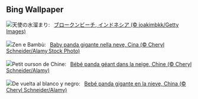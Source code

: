 ## Bing Wallpaper
![](https://www.bing.com/th?id=OHR.NusaPenida_JA-JP6740183252_UHD.jpg&w=1000)天使の水溜まり:&nbsp;&ensp;[ブロークンビーチ, インドネシア (© joakimbkk/Getty Images)](https://www.bing.com/th?id=OHR.NusaPenida_JA-JP6740183252_UHD.jpg)
<br><br/>
![](https://www.bing.com/th?id=OHR.PandaSnow_IT-IT8708952567_UHD.jpg&w=1000)Zen e Bambù:&nbsp;&ensp;[Baby panda gigante nella neve, Cina (© Cheryl Schneider/Alamy Stock Photo)](https://www.bing.com/th?id=OHR.PandaSnow_IT-IT8708952567_UHD.jpg)
<br><br/>
![](https://www.bing.com/th?id=OHR.PandaSnow_FR-FR9580239780_UHD.jpg&w=1000)Petit ourson de Chine:&nbsp;&ensp;[Bébé panda géant dans la neige, Chine (© Cheryl Schneider/Alamy)](https://www.bing.com/th?id=OHR.PandaSnow_FR-FR9580239780_UHD.jpg)
<br><br/>
![](https://www.bing.com/th?id=OHR.PandaSnow_ES-ES8069843059_UHD.jpg&w=1000)De vuelta al blanco y negro:&nbsp;&ensp;[Bebé panda gigante en la nieve, China (© Cheryl Schneider/Alamy)](https://www.bing.com/th?id=OHR.PandaSnow_ES-ES8069843059_UHD.jpg)
<br><br/>
